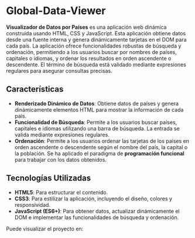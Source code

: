 # Global-Data-Viewer

**Visualizador de Datos por Países** es una aplicación web dinámica construida usando HTML, CSS y JavaScript. Esta aplicación obtiene datos desde una fuente interna y genera dinámicamente tarjetas en el DOM para cada país. La aplicación ofrece funcionalidades robustas de búsqueda y ordenación, permitiendo a los usuarios buscar por nombres de países, capitales o idiomas, y ordenar los resultados en orden ascendente o descendente. El término de búsqueda está validado mediante expresiones regulares para asegurar consultas precisas.

## Características

- **Renderizado Dinámico de Datos**: Obtiene datos de países y genera dinámicamente elementos HTML para mostrar la información de cada país.
- **Funcionalidad de Búsqueda**: Permite a los usuarios buscar países, capitales e idiomas utilizando una barra de búsqueda. La entrada se valida mediante expresiones regulares.
- **Ordenación**: Permite a los usuarios ordenar las tarjetas de los países en orden ascendente o descendente según el nombre del país, la capital o la población. Se ha aplicado el paradigma de **programación funcional** para trabajar con los datos obtenidos.
  
## Tecnologías Utilizadas

- **HTML5**: Para estructurar el contenido.
- **CSS3**: Para estilizar la aplicación, incluyendo el diseño, colores y responsividad.
- **JavaScript (ES6+)**: Para obtener datos, actualizar dinámicamente el DOM e implementar las funcionalidades de búsqueda y ordenación.


Puede visualizar el proyecto en: 

